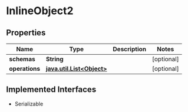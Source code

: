 

# InlineObject2


## Properties

Name | Type | Description | Notes
------------ | ------------- | ------------- | -------------
**schemas** | **String** |  |  [optional]
**operations** | [**java.util.List&lt;Object&gt;**](Object.md) |  |  [optional]


## Implemented Interfaces

* Serializable


